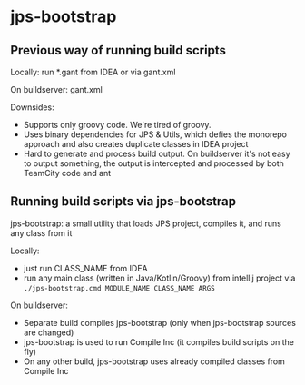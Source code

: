 # jps-bootstrap

## Previous way of running build scripts

Locally: run *.gant from IDEA or via gant.xml

On buildserver: gant.xml

Downsides:

 * Supports only groovy code. We're tired of groovy.
 * Uses binary dependencies for JPS & Utils, which defies the monorepo approach and also creates duplicate classes in IDEA project
 * Hard to generate and process build output.
On buildserver it's not easy to output something, the output is intercepted and processed by both TeamCity code and ant

## Running build scripts via jps-bootstrap

jps-bootstrap: a small utility that loads JPS project, compiles it, and runs any class from it

Locally:
 * just run CLASS_NAME from IDEA
 * run any main class (written in Java/Kotlin/Groovy) from intellij project via\
`./jps-bootstrap.cmd MODULE_NAME CLASS_NAME ARGS`
 
On buildserver:

 * Separate build compiles jps-bootstrap (only when jps-bootstrap sources are changed)
 * jps-bootstrap is used to run Compile Inc (it compiles build scripts on the fly)
 * On any other build, jps-bootstrap uses already compiled classes from Compile Inc